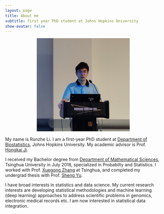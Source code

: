```yaml
---
layout: page
title: About me
subtitle: first year PhD student at Johns Hopkins University
show-avatar: false
---
```


<center>
<img src="/img/JSM_Runzhe.jpg" width="300" height="300">
</center>

My name is Runzhe Li. I am a first-year PhD student at [Department of Biostatistics](https://www.jhsph.edu/departments/biostatistics/), Johns Hopkins University. My academic advisor is Prof. [Hongkai Ji](http://www.biostat.jhsph.edu/~hji/). 

I received my Bachelor degree from [Department of Mathematical Sciences](http://math.tsinghua.edu.cn/), Tsinghua University in July 2018, specialized in Probabilty and Statistics. I worked with Prof. [Xuegong Zhang](http://bioinfo.au.tsinghua.edu.cn/CSSB/web/english/people/zhangxuegong.html) at Tsinghua, and completed my undergrad thesis with Prof. [Sheng Yu](http://www.stat.tsinghua.edu.cn/en/teambuilder/faculty/yu-sheng/).

I have broad interests in statistics and data science. My current research interests are developing statistical methodologies and machine learning (deep learning) approaches to address scientific problems in genomics, electronic medical records etc. I am now interested in statistical data integration.
